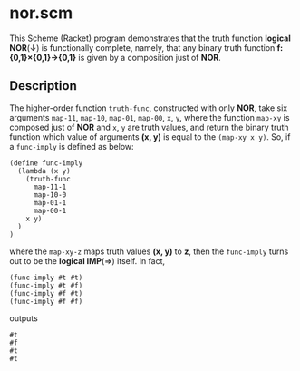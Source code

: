 # nor.scm

This Scheme (Racket) program demonstrates that the truth function **logical NOR**(↓) is functionally complete, namely, that any binary truth function **f: {0,1}×{0,1}→{0,1}** is given by a composition just of **NOR**.

## Description

The higher-order function `truth-func`, constructed with only **NOR**, take six arguments `map-11`, `map-10`, `map-01`, `map-00`, `x`, `y`, where the function `map-xy` is composed just of **NOR** and `x`, `y` are truth values, and return the binary truth function which value of arguments **(x, y)** is equal to the `(map-xy x y)`. So, if a `func-imply` is defined as below:

```
(define func-imply
  (lambda (x y)
    (truth-func
      map-11-1
      map-10-0
      map-01-1
      map-00-1
    x y)
  )
)
```

where the `map-xy-z` maps truth values **(x, y)** to **z**, then the `func-imply` turns out to be the **logical IMP**(⇒) itself. In fact,

```
(func-imply #t #t)
(func-imply #t #f)
(func-imply #f #t)
(func-imply #f #f)
```

outputs

```
#t
#f
#t
#t
```
